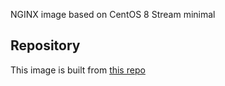 NGINX image based on CentOS 8 Stream minimal

## Repository
This image is built from [this repo](https://github.com/krestomatio/nginx)

